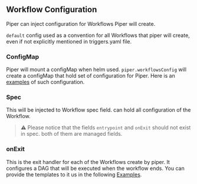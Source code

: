 ## Workflow Configuration

Piper can inject configuration for Workflows Piper will create.

`default` config used as a convention for all Workflows that piper will create, even if not explicitly mentioned in triggers.yaml file.

### ConfigMap
Piper will mount a configMap when helm used.
`piper.workflowsConfig` will create a configMap that hold set of configuration for Piper.
Here is an [examples](https://github.com/Rookout/piper/tree/main/examples/config.yaml) of such configuration.

### Spec
This will be injected to Workflow spec field. can hold all configuration of the Workflow. 
> :warning: Please notice that the fields `entrypoint` and `onExit` should not exist in spec. both of them are managed fields.

### onExit
This is the exit handler for each of the Workflows create by piper. 
It configures a DAG that will be executed when the workflow ends. 
You can provide the templates to it us in the following [Examples](https://github.com/Rookout/piper/tree/main/examples/config.yaml).